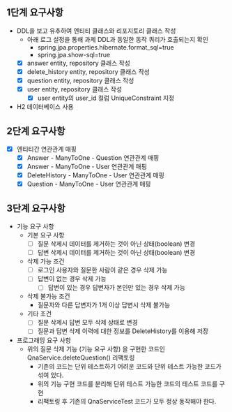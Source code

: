 
## 1단계 요구사항
- DDL을 보고 유추하여 엔티티 클래스와 리포지토리 클래스 작성
  - 아래 로그 설정을 통해 과제 DDL과 동일한 동작 쿼리가 호출되는지 확인
    - spring.jpa.properties.hibernate.format_sql=true
    - spring.jpa.show-sql=true
  - [X] answer entity, repository 클래스 작성
  - [X] delete_history entity, repository 클래스 작성
  - [X] question entity, repository 클래스 작성
  - [X] user entity, repository 클래스 작성
    - [X] user entity의 user_id 컬럼 UniqueConstraint 지정
- H2 데이터베이스 사용

## 2단계 요구사항
- [X] 엔티티간 연관관계 매핑
  - [X] Answer - ManyToOne - Question 연관관계 매핑
  - [X] Answer - ManyToOne - User 연관관계 매핑
  - [X] DeleteHistory - ManyToOne - User 연관관계 매핑
  - [X] Question - ManyToOne - User 연관관계 매핑

## 3단계 요구사항
- 기능 요구 사항
  - 기본 요구 사항
    - [ ] 질문 삭제시 데이터를 제거하는 것이 아닌 상태(boolean) 변경
    - [ ] 답변 삭제시 데이터를 제거하는 것이 아닌 상태(boolean) 변경
  - 삭제 가능 조건
    - [ ] 로그인 사용자와 질문한 사람이 같은 경우 삭제 가능
    - [ ] 답변이 없는 경우 삭제 가능
      - [ ] 답변이 있는 경우 답변자가 본인만 있는 경우 삭제 가능
  - 삭제 불가능 조건
    - 질문자와 다른 답변자가 1개 이상 답변시 삭제 불가능
  - 기타 조건
    - [ ] 질문 삭제시 답변 모두 삭제 상태로 변경
    - [ ] 질문과 답변 삭제 이력에 대한 정보를 DeleteHistory를 이용해 저장

- 프로그래밍 요구 사항
  - 위의 질문 삭제 기능 (기능 요구 사항) 을 구현한 코드인 QnaService.deleteQuestion() 리팩토링
    - 기존의 코드는 단위 테스트하기 어려운 코드와 단위 테스트 가능한 코드가 섞여 있다.
    - 위의 기능 구현 코드를 분리해 단위 테스트 가능한 코드의 테스트 코드를 구현
    - 리팩토링 후 기존의 QnaServiceTest 코드가 모두 정상 동작해야 한다.